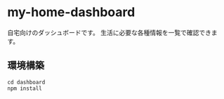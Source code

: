 # my-home-dashboard

自宅向けのダッシュボードです。
生活に必要な各種情報を一覧で確認できます。

## 環境構築

```
cd dashboard
npm install
```
